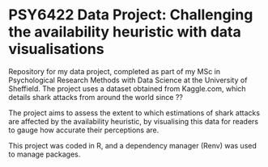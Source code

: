 # PSY6422 Data Project: Challenging the availability heuristic with data visualisations

Repository for my data project, completed as part of my MSc in Psychological Research Methods with Data Science at the University of Sheffield.
The project uses a dataset obtained from Kaggle.com, which details shark attacks from around the world since ??  

The project aims to assess the extent to which estimations of shark attacks are affected by the availability heuristic, by visualising this data for readers to gauge how accurate their perceptions are.  

This project was coded in R, and a dependency manager (Renv) was used to manage packages.
